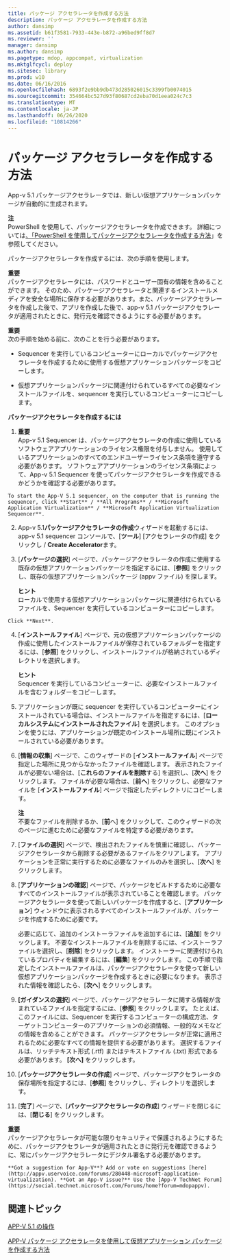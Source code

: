 ```yaml
---
title: パッケージ アクセラレータを作成する方法
description: パッケージ アクセラレータを作成する方法
author: dansimp
ms.assetid: b61f3581-7933-443e-b872-a96bed9ff8d7
ms.reviewer: ''
manager: dansimp
ms.author: dansimp
ms.pagetype: mdop, appcompat, virtualization
ms.mktglfcycl: deploy
ms.sitesec: library
ms.prod: w10
ms.date: 06/16/2016
ms.openlocfilehash: 6893f2e9bb9db473d285026015c3399fb0074015
ms.sourcegitcommit: 354664bc527d93f80687cd2eba70d1eea024c7c3
ms.translationtype: MT
ms.contentlocale: ja-JP
ms.lasthandoff: 06/26/2020
ms.locfileid: "10814266"
---
```

# パッケージ アクセラレータを作成する方法


App-v 5.1 パッケージアクセラレータでは、新しい仮想アプリケーションパッケージが自動的に生成されます。

**注**  
PowerShell を使用して、パッケージアクセラレータを作成できます。 詳細については[、「PowerShell を使用してパッケージアクセラレータを作成する方法](how-to-create-a-package-accelerator-by-using-powershell51.md)」を参照してください。



パッケージアクセラレータを作成するには、次の手順を使用します。

**重要**  
パッケージアクセラレータには、パスワードとユーザー固有の情報を含めることができます。 そのため、パッケージアクセラレータと関連するインストールメディアを安全な場所に保存する必要があります。また、パッケージアクセラレータを作成した後で、アプリを作成した後で、app-v 5.1 パッケージアクセラレータが適用されたときに、発行元を確認できるようにする必要があります。



**重要**  
次の手順を始める前に、次のことを行う必要があります。

-   Sequencer を実行しているコンピューターにローカルでパッケージアクセラレータを作成するために使用する仮想アプリケーションパッケージをコピーします。

-   仮想アプリケーションパッケージに関連付けられているすべての必要なインストールファイルを、sequencer を実行しているコンピューターにコピーします。



**パッケージアクセラレータを作成するには**

1.  **重要**  
    App-v 5.1 Sequencer は、パッケージアクセラレータの作成に使用しているソフトウェアアプリケーションのライセンス権限を付与しません。 使用しているアプリケーションのすべてのエンドユーザーライセンス条項を遵守する必要があります。 ソフトウェアアプリケーションのライセンス条項によって、App-v 5.1 Sequencer を使ってパッケージアクセラレータを作成できるかどうかを確認する必要があります。



~~~
To start the App-V 5.1 sequencer, on the computer that is running the sequencer, click **Start** / **All Programs** / **Microsoft Application Virtualization** / **Microsoft Application Virtualization Sequencer**.
~~~

2. App-v 5.1**パッケージアクセラレータの作成**ウィザードを起動するには、app-v 5.1 sequencer コンソールで、[**ツール**] [アクセラレータの作成] をクリックし  /  **Create Accelerator**ます。

3. [**パッケージの選択**] ページで、パッケージアクセラレータの作成に使用する既存の仮想アプリケーションパッケージを指定するには、[**参照**] をクリックし、既存の仮想アプリケーションパッケージ (appv ファイル) を探します。

   **ヒント**  
   ローカルで使用する仮想アプリケーションパッケージに関連付けられているファイルを、Sequencer を実行しているコンピューターにコピーします。



~~~
Click **Next**.
~~~

4. [**インストールファイル**] ページで、元の仮想アプリケーションパッケージの作成に使用したインストールファイルが保存されているフォルダーを指定するには、[**参照**] をクリックし、インストールファイルが格納されているディレクトリを選択します。

   **ヒント**  
   Sequencer を実行しているコンピューターに、必要なインストールファイルを含むフォルダーをコピーします。



5. アプリケーションが既に sequencer を実行しているコンピューターにインストールされている場合は、インストールファイルを指定するには、[**ローカルシステムにインストールされたファイル**] を選択します。 このオプションを使うには、アプリケーションが既定のインストール場所に既にインストールされている必要があります。

6. [**情報の収集**] ページで、このウィザードの [**インストールファイル**] ページで指定した場所に見つからなかったファイルを確認します。 表示されたファイルが必要ない場合は、[**これらのファイルを削除**する] を選択し、[**次へ**] をクリックします。 ファイルが必要な場合は、[**前へ**] をクリックし、必要なファイルを [**インストールファイル**] ページで指定したディレクトリにコピーします。

   **注**  
   不要なファイルを削除するか、[**前**へ] をクリックして、このウィザードの次のページに進むために必要なファイルを特定する必要があります。



7. [**ファイルの選択**] ページで、検出されたファイルを慎重に確認し、パッケージアクセラレータから削除する必要があるファイルをクリアします。 アプリケーションを正常に実行するために必要なファイルのみを選択し、[**次へ**] をクリックします。

8. [**アプリケーションの確認**] ページで、パッケージをビルドするために必要なすべてのインストールファイルが表示されていることを確認します。 パッケージアクセラレータを使って新しいパッケージを作成すると、[**アプリケーション**] ウィンドウに表示されるすべてのインストールファイルが、パッケージを作成するために必要です。

   必要に応じて、追加のインストーラファイルを追加するには、[**追加**] をクリックします。 不要なインストールファイルを削除するには、インストーラファイルを選択し、[**削除**] をクリックします。 インストーラーに関連付けられているプロパティを編集するには、[**編集**] をクリックします。 この手順で指定したインストールファイルは、パッケージアクセラレータを使って新しい仮想アプリケーションパッケージを作成するときに必要になります。 表示された情報を確認したら、[**次へ**] をクリックします。

9. **[ガイダンスの選択**] ページで、パッケージアクセラレータに関する情報が含まれているファイルを指定するには、[**参照**] をクリックします。 たとえば、このファイルには、Sequencer を実行するコンピューターの構成方法、ターゲットコンピューターのアプリケーションの必須情報、一般的なメモなどの情報を含めることができます。 パッケージアクセラレータが正常に適用されるために必要なすべての情報を提供する必要があります。 選択するファイルは、リッチテキスト形式 (.rtf) またはテキストファイル (.txt) 形式である必要があります。 **[次へ]** をクリックします。

10. [**パッケージアクセラレータの作成**] ページで、パッケージアクセラレータの保存場所を指定するには、[**参照**] をクリックし、ディレクトリを選択します。

11. [**完了**] ページで、[**パッケージアクセラレータの作成**] ウィザードを閉じるには、[**閉じる**] をクリックします。

   **重要**  
   パッケージアクセラレータが可能な限りセキュリティで保護されるようにするために、パッケージアクセラレータが適用されたときに発行元を確認できるように、常にパッケージアクセラレータにデジタル署名する必要があります。



~~~
**Got a suggestion for App-V**? Add or vote on suggestions [here](http://appv.uservoice.com/forums/280448-microsoft-application-virtualization). **Got an App-V issue?** Use the [App-V TechNet Forum](https://social.technet.microsoft.com/Forums/home?forum=mdopappv).
~~~

## 関連トピック


[APP-V 5.1 の操作](operations-for-app-v-51.md)

[APP-V パッケージ アクセラレータを使用して仮想アプリケーション パッケージを作成する方法](how-to-create-a-virtual-application-package-using-an-app-v-package-accelerator51.md)









